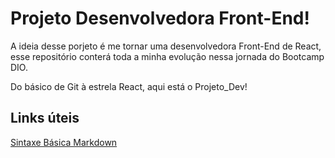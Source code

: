 # Projeto Desenvolvedora Front-End!
A ideia desse porjeto é me tornar uma desenvolvedora Front-End de React, esse repositório conterá toda a minha evolução nessa jornada do Bootcamp DIO.
 
Do básico de Git à estrela React, 
aqui está o Projeto_Dev!

## Links úteis
[Sintaxe Básica Markdown](https://www.markdownguide.org/)
